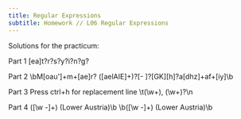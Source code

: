 ```yaml
---
title: Regular Expressions
subtitle: Homework // L06 Regular Expressions
---
```

Solutions for the practicum:

Part 1
[ea]t?r?s?y?i?n?g?

Part 2
\bM[oau']+m+[ae]r? ([aelAIE]+)?[- ]?[GK][h]?a[dhz]+af+[iy]\b

Part 3
Press ctrl+h for replacement line
\t(\w+), (\w+)?\n

Part 4
([\w -]+) \(Lower Austria\)\b
\b([\w -]+) \(Lower Austria\)\b
